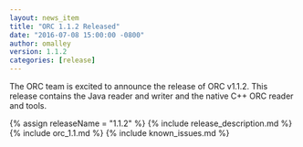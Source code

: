 ```yaml
---
layout: news_item
title: "ORC 1.1.2 Released"
date: "2016-07-08 15:00:00 -0800"
author: omalley
version: 1.1.2
categories: [release]
---
```


The ORC team is excited to announce the release of ORC v1.1.2. This release
contains the Java reader and writer and the native C++ ORC reader and tools.

{% assign releaseName = "1.1.2" %}
{% include release_description.md %}
{% include orc_1.1.md %}
{% include known_issues.md %}
